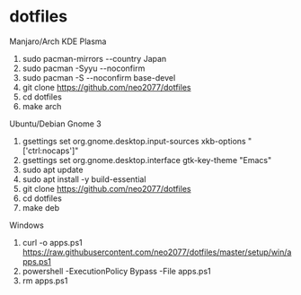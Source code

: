 # dotfiles

Manjaro/Arch KDE Plasma

1. sudo pacman-mirrors --country Japan
1. sudo pacman -Syyu --noconfirm
1. sudo pacman -S --noconfirm base-devel
1. git clone https://github.com/neo2077/dotfiles
1. cd dotfiles
1. make arch

Ubuntu/Debian Gnome 3

1. gsettings set org.gnome.desktop.input-sources xkb-options "['ctrl:nocaps']" 
1. gsettings set org.gnome.desktop.interface gtk-key-theme "Emacs"
1. sudo apt update
1. sudo apt install -y build-essential
1. git clone https://github.com/neo2077/dotfiles
1. cd dotfiles
1. make deb

Windows

1. curl -o apps.ps1 https://raw.githubusercontent.com/neo2077/dotfiles/master/setup/win/apps.ps1 
1. powershell -ExecutionPolicy Bypass -File apps.ps1
1. rm apps.ps1

